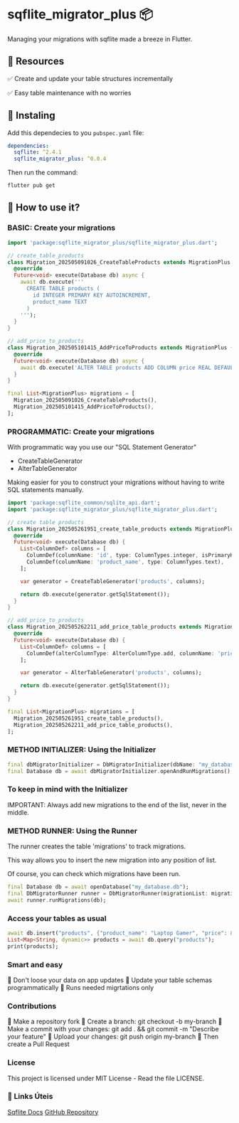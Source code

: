 # sqflite_migrator_plus 📦

Managing your migrations with sqflite made a breeze in Flutter.

## 📌 Resources

✅ Create and update your table structures incrementally

✅ Easy table maintenance with no worries

## 🚀 Instaling

Add this dependecies to you `pubspec.yaml` file:

```yaml
dependencies:
  sqflite: ^2.4.1
  sqflite_migrator_plus: ^0.0.4
```

Then run the command:

```sh
flutter pub get
```

## 📄 How to use it?

### BASIC: Create your migrations

```dart
import 'package:sqflite_migrator_plus/sqflite_migrator_plus.dart';

// create_table_products
class Migration_202505091026_CreateTableProducts extends MigrationPlus {
  @override
  Future<void> execute(Database db) async {
    await db.execute('''
      CREATE TABLE products (
        id INTEGER PRIMARY KEY AUTOINCREMENT,
        product_name TEXT
      )
    ''');
  }
}

// add_price_to_products
class Migration_202505101415_AddPriceToProducts extends MigrationPlus {
  @override
  Future<void> execute(Database db) async {
    await db.execute('ALTER TABLE products ADD COLUMN price REAL DEFAULT 0');
  }
}

final List<MigrationPlus> migrations = [
  Migration_202505091026_CreateTableProducts(),
  Migration_202505101415_AddPriceToProducts(),
];
```

### PROGRAMMATIC: Create your migrations

With programmatic way you use our "SQL Statement Generator"

* CreateTableGenerator
* AlterTableGenerator

Making easier for you to construct your migrations without having to write SQL statements manually.


```dart
import 'package:sqflite_common/sqlite_api.dart';
import 'package:sqflite_migrator_plus/sqflite_migrator_plus.dart';

// create table products
class Migration_202505261951_create_table_products extends MigrationPlus {
  @override
  Future<void> execute(Database db) {
    List<ColumnDef> columns = [
      ColumnDef(columnName: 'id', type: ColumnTypes.integer, isPrimaryKey: true, isAutoIncrement: true),
      ColumnDef(columnName: 'product_name', type: ColumnTypes.text),
    ];

    var generator = CreateTableGenerator('products', columns);

    return db.execute(generator.getSqlStatement());
  }
}

// add_price_to_products
class Migration_202505262211_add_price_table_products extends MigrationPlus {
  @override
  Future<void> execute(Database db) {
    List<ColumnDef> columns = [
      ColumnDef(alterColumnType: AlterColumnType.add, columnName: 'price', type: ColumnTypes.numeric, defaultValue: '0'),
    ];

    var generator = AlterTableGenerator('products', columns);

    return db.execute(generator.getSqlStatement());
  }
}

final List<MigrationPlus> migrations = [
  Migration_202505261951_create_table_products(),
  Migration_202505262211_add_price_table_products(),
];
```

### METHOD INITIALIZER: Using the Initializer

```dart
final dbMigratorInitializer = DbMigratorInitializer(dbName: "my_database.db", migrations: migrations);
final Database db = await dbMigratorInitializer.openAndRunMigrations();
```

### To keep in mind with the Initializer

IMPORTANT: Always add new migrations to the end of the list, never in the middle.


### METHOD RUNNER: Using the Runner

The runner creates the table 'migrations' to track migrations.

This way allows you to insert the new migration into any position of list.

Of course, you can check which migrations have been run.

```dart
final Database db = await openDatabase("my_database.db");
final DbMigratorRunner runner = DbMigratorRunner(migrationList: migrations);
await runner.runMigrations(db);
```


### Access your tables as usual

```dart
await db.insert("products", {"product_name": "Laptop Gamer", "price": 849.99});
List<Map<String, dynamic>> products = await db.query("products");
print(products);
```

### Smart and easy

🔹 Don't loose your data on app updates
🔹 Update your table schemas programmatically
🔹 Runs needed migrtations only

### Contributions

🔹 Make a repository fork
🔹 Create a branch: git checkout -b my-branch
🔹 Make a commit with your changes: git add . && git commit -m "Describe your feature"
🔹 Upload your changes: git push origin my-branch
🔹 Then create a Pull Request

### License

This project is licensed under MIT License - Read the file LICENSE.


### 🔗 Links Úteis

[Sqflite Docs]()
[GitHub Repository]()
